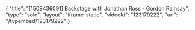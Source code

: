 {
    "title": "[1508436091] Backstage with Jonathan Ross - Gordon Ramsay",
    "type": "solo",
    "layout": "iframe-static",
    "videoId": "123179222",
    "url": "\/tvpembed\/123179222"
}